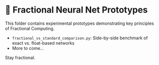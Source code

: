 # 🧪 Fractional Neural Net Prototypes

This folder contains experimental prototypes demonstrating key principles of Fractional Computing.

- `fractional_vs_standard_comparison.py`: Side-by-side benchmark of exact vs. float-based networks
- More to come...

Stay fractional.
